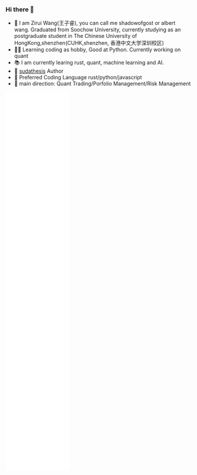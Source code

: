### Hi there 👋

- 👋 I am Zirui Wang(王子睿), you can call me shadowofgost or albert wang. Graduated from Soochow University, currently studying as an postgraduate student in The Chinese University of HongKong,shenzhen(CUHK,shenzhen, 香港中文大学深圳校区)
- 👨‍💻 Learning coding as hobby, Good at Python. Currently working on quant
- 📚 I am currently learing rust, quant, machine learning and AI.
- 🔭 [sudathesis](https://github.com/shadowofgost/sudathesis-soochow-university-latex-template) Author
- 🌱 Preferred Coding Language rust/python/javascript
- 💬 main direction: Quant Trading/Porfolio Management/Risk Management

![m](github-metrics.svg)

